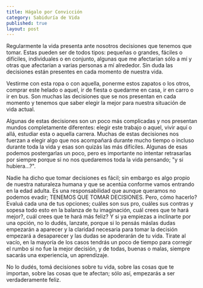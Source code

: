 ```yaml
---
title: Hágalo por Convicción
category: Sabiduría de Vida
published: true
layout: post
---
```


Regularmente la vida presenta ante nosotros decisiones que tenemos que tomar. Estas pueden ser de todos tipos: pequeñas o grandes, fáciles o difíciles, individuales o en conjunto, algunas que me afectarían sólo a mí y otras que afectarían a varias personas a mí alrededor. Sin duda las decisiones están presentes en cada momento de nuestra vida.

Vestirme con esta ropa o con aquella, ponerme estos zapatos o los otros, comprar este helado o aquel, ir de fiesta o quedarme en casa, ir en carro o ir en bus. Son muchas las decisiones que se nos presentan en cada momento y tenemos que saber elegir la mejor para nuestra situación de vida actual.

Algunas de estas decisiones son un poco más complicadas y nos presentan mundos completamente diferentes: elegir este trabajo o aquel, vivir aquí o allá, estudiar esta o aquella carrera. Muchas de estas decisiones nos fuerzan a elegir algo que nos acompañará durante mucho tiempo o incluso durante toda la vida y esas son quizás las más difíciles. Algunas de esas podemos postergarlas un poco, pero es importante no intentar retrasarlas por siempre porque si no nos quedaremos toda la vida pensando; "y si hubiera...?".

Nadie ha dicho que tomar decisiones es fácil; sin embargo es algo propio de nuestra naturaleza humana y que se acentúa conforme vamos entrando en la edad adulta. Es una responsabilidad que aunque queramos no podemos evadir; TENEMOS QUE TOMAR DECISIONES. Pero, cómo hacerlo? Evaluá cada una de tus opciones; cuáles son sus pro, cuáles sus contras y sopesa todo esto en la balanza de tu imaginación, cuál crees que te hará mejor?, cuál crees que te hará más feliz? Y si ya empiezas a inclinarte por una opción, no lo dudés, lanzate, porque si lo pensás máslas dudas empezarán a aparecer y la claridad necesaria para tomar la decisión empezará a desaparecer y las dudas se apoderarán de tu vida. Tirate al vacío, en la mayoría de los casos tendrás un poco de tiempo para corregir el rumbo si no fue la mejor decisión, y de todas, buenas o malas, siempre sacarás una experiencia, un aprendizaje.

No lo dudés, tomá decisiones sobre tu vida, sobre las cosas que te importan, sobre las cosas que te afectan; sólo así, empezarás a ser verdaderamente feliz.
